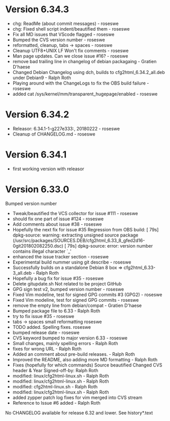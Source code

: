 # Version 6.34.3
 -  chg: ReadMe (about commit messages) - roseswe
 -  chg: Fixed shell script indent/beautified them - roseswe
 -  Fix all MD issues that VScode flagged - roseswe
 -  Bumped the CVS version number - roseswe
 -  reformatted, cleanup, tabs -> spaces - roseswe
 -  Cleanup
    UTF8+UNIX LF
    Won't fix comments - roseswe
 -  Man page updates. Can we close issue #16? - roseswe
 -  remove bad trailing line in changelog of debian packagaing - Gratien D'haese
 -  Changed Debian Changelog using dch, builds to cfg2html_6.34.2_all.deb under Debian9 - Ralph Roth
 -  Playing around with the ChangeLogs to fix the OBS build failure - roseswe
 -  added cat /sys/kernel/mm/transparent_hugepage/enabled - roseswe

# Version 6.34.2
 -  Releasor: 6.34.1-1-g227e333:, 20180222 - roseswe
 -  Cleanup of CHANGELOG.md - roseswe

# Version 6.34.1

- first working version with releasor

# Version 6.33.0
Bumped version number

 -  Tweak/beautified the VCS collector for issue #111 - roseswe
 -  should fix one part of issue #124 - roseswe
 -  Add comments about issue #38 - roseswe
 -  Hopefully the next fix for issue #35
    Regression from OBS build:
    [   79s] dpkg-source: warning: extracting unsigned source package
    (/usr/src/packages/SOURCES.DEB/cfg2html_6.33_8_gfed2d16-0git201802082250.dsc)
    [   79s] dpkg-source: error: version number contains illegal character `_'
 -  enhanced the issue tracker section - roseswe
 -  Experimental build nummer using git describe - roseswe
 -  Successfully builds on a standalone Debian 8 box => cfg2html_6.33-3_all.deb - Ralph Roth
 -  Hopefully a bug fix for issue #35 - roseswe
 -  Delete gitupdate.sh Not related to be project GitHub
 -  GPG sign test v2, bumped version number - roseswe
 -  Fixed Vim modeline, test for signed GPG commits #3 (GPG2) - roseswe
 -  Fixed Vim modeline, test for signed GPG commits - roseswe
 -  remove the empty line from debian/compat - Gratien D'haese
 -  Bumped package file to 6.33 - Ralph Roth
 -  try to fix issue #35 - roseswe
 -  tabs -> spaces small reformatting roseswe
 -  TODO added.
    Spelling fixes.  roseswe
 -  bumped release date - roseswe
 -  CVS keyword bumped to major version 6.33 - roseswe
 -  Small changes, mainly spelling errors - Ralph Roth
 -  fixes for wrong URL - Ralph Roth
 -  Added an comment about pre-build releases. - Ralph Roth
 -  Improved the README, also adding more MD formatting - Ralph Roth
 -  Fixes (hopefully for which commands)
    Source beautified
    Changed CVS header & Year
    Signed-off-by: Ralph Roth <rroth>
 -  modified:   linux/cfg2html-linux.sh - Ralph Roth
 -  modified:   linux/cfg2html-linux.sh - Ralph Roth
 -  modified:   cfg2html-linux.sh - Ralph Roth
 -  modified:   linux/cfg2html-linux.sh - Ralph Roth
 -  added zypper patch log
    fixes for vim
    merged into CVS stream
 -  Reference to Issue #6 added - Ralph Roth

No CHANGELOG available for release 6.32 and lower. See history*.text
